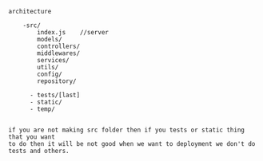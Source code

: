 `architecture`

        -src/
            index.js    //server
            models/
            controllers/
            middlewares/
            services/
            utils/
            config/
            repository/

          - tests/[last]
          - static/
          - temp/


    if you are not making src folder then if you tests or static thing that you want 
    to do then it will be not good when we want to deployment we don't do tests and others.


   